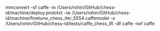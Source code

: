 mmconvert -sf caffe -in /Users/rohin/GitHub/chess-id/machine/deploy.prototxt -iw /Users/rohin/GitHub/chess-id/machine/finetune_chess_iter_5554.caffemodel -o /Users/rohin/GitHub/chess-id/tests/caffe_chess_IR -df caffe -iwf caffe